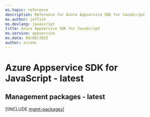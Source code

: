 ```yaml
---
ms.topic: reference
description: Reference for Azure Appservice SDK for JavaScript
ms.author: jeffish
ms.devlang: javascript
title: Azure Appservice SDK for JavaScript
ms.service: appservice
ms.data: 09/08/2022
author: xirzec
---
```

# Azure Appservice SDK for JavaScript - latest

## Management packages - latest
[!INCLUDE [mgmt-packages](appservice-mgmt-index.md)]